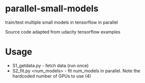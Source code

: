 # parallel-small-models
train/test multiple small models in tensorflow in parallel


Source code adapted from udacity tensorflow examples
# Usage
 - S1_getdata.py - fetch data (run once)
 - S2_fit.py <num_models> - fit num_models in parallel. Note the hardcoded number of GPUs to use (4)

